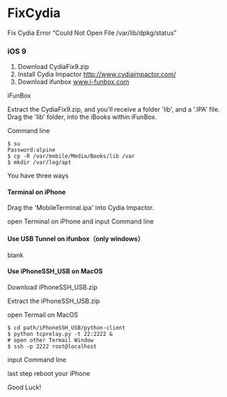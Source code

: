 # FixCydia

Fix Cydia Error “Could Not Open File /var/lib/dpkg/status”

### iOS 9

1. Download CydiaFix9.zip
2. Install Cydia Impactor http://www.cydiaimpactor.com/
3. Download ifunbox www.i-funbox.com

iFunBox

Extract the CydiaFix9.zip, and you'll receive a folder 'lib', and a '.IPA' file.
Drag the 'lib' folder, into the iBooks within iFunBox.

Command line

```
$ su
Password:alpine
$ cp -R /var/mobile/Media/Books/lib /var
$ mkdir /var/log/apt
```

You have three ways 

#### Terminal on iPhone

Drag the 'MobileTerminal.ipa' into Cydia Impactor.

open Terminal on iPhone and input Command line

#### Use USB Tunnel on ifunbox（only windows）

blank

#### Use iPhoneSSH_USB on MacOS

Download iPhoneSSH_USB.zip

Extract the iPhoneSSH_USB.zip

open Termail on MacOS
```
$ cd path/iPhoneSSH_USB/python-client
$ python tcprelay.py -t 22:2222 &
# open other Termail Window
$ ssh -p 2222 root@localhost
```
input Command line

last step reboot your iPhone

Good Luck!
